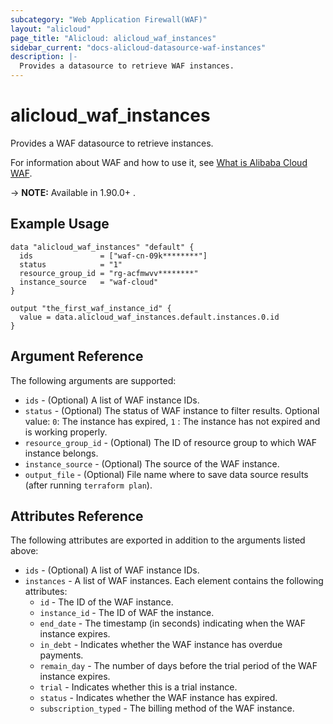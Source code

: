 ```yaml
---
subcategory: "Web Application Firewall(WAF)"
layout: "alicloud"
page_title: "Alicloud: alicloud_waf_instances"
sidebar_current: "docs-alicloud-datasource-waf-instances"
description: |-
  Provides a datasource to retrieve WAF instances.
---
```


# alicloud\_waf\_instances

Provides a WAF datasource to retrieve instances.

For information about WAF and how to use it, see [What is Alibaba Cloud WAF](https://www.alibabacloud.com/help/doc-detail/28517.htm).

-> **NOTE:** Available in 1.90.0+ .

## Example Usage

```
data "alicloud_waf_instances" "default" {
  ids               = ["waf-cn-09k********"]
  status            = "1"
  resource_group_id = "rg-acfmwvv********"
  instance_source   = "waf-cloud"
}

output "the_first_waf_instance_id" {
  value = data.alicloud_waf_instances.default.instances.0.id
}

```

## Argument Reference

The following arguments are supported:

* `ids` - (Optional) A list of WAF instance IDs. 
* `status` - (Optional) The status of WAF instance to filter results. Optional value: `0`: The instance has expired, `1` : The instance has not expired and is working properly.
* `resource_group_id` - (Optional) The ID of resource group to which WAF instance belongs.
* `instance_source` - (Optional) The source of the WAF instance.
* `output_file` - (Optional) File name where to save data source results (after running `terraform plan`).

## Attributes Reference

The following attributes are exported in addition to the arguments listed above:

* `ids` - (Optional) A list of WAF instance IDs. 
* `instances` - A list of WAF instances. Each element contains the following attributes:
  * `id` - The ID of the WAF instance.
  * `instance_id` - The ID of WAF the instance.
  * `end_date` - The timestamp (in seconds) indicating when the WAF instance expires.
  * `in_debt` - Indicates whether the WAF instance has overdue payments.
  * `remain_day` - The number of days before the trial period of the WAF instance expires.
  * `trial` - Indicates whether this is a trial instance.
  * `status` - Indicates whether the WAF instance has expired.
  * `subscription_typed` - The billing method of the WAF instance. 
